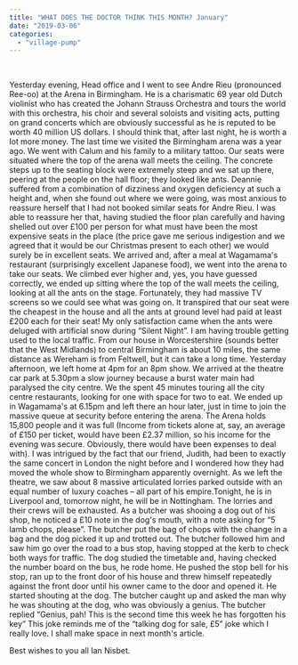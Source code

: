 ```yaml
---
title: "WHAT DOES THE DOCTOR THINK THIS MONTH? January"
date: "2019-03-06"
categories: 
  - "village-pump"
---
```


 

Yesterday evening, Head office and I went to see Andre Rieu (pronounced Ree-oo) at the Arena in Birmingham. He is a charismatic 69 year old Dutch violinist who has created the Johann Strauss Orchestra and tours the world with this orchestra, his choir and several soloists and visiting acts, putting on grand concerts which are obviously successful as he is reputed to be worth 40 million US dollars. I should think that, after last night, he is worth a lot more money. The last time we visited the Birmingham arena was a year ago. We went with Calum and his family to a military tattoo. Our seats were situated where the top of the arena wall meets the ceiling. The concrete steps up to the seating block were extremely steep and we sat up there, peering at the people on the hall floor; they looked like ants. Deannie suffered from a combination of dizziness and oxygen deficiency at such a height and, when she found out where we were going, was most anxious to reassure herself that I had not booked similar seats for Andre Rieu. I was able to reassure her that, having studied the floor plan carefully and having shelled out over £100 per person for what must have been the most expensive seats in the place (the price gave me serious indigestion and we agreed that it would be our Christmas present to each other) we would surely be in excellent seats. We arrived and, after a meal at Wagamama's restaurant (surprisingly excellent Japanese food), we went into the arena to take our seats. We climbed ever higher and, yes, you have guessed correctly, we ended up sitting where the top of the wall meets the ceiling, looking at all the ants on the stage. Fortunately, they had massive TV screens so we could see what was going on. It transpired that our seat were the cheapest in the house and all the ants at ground level had paid at least £200 each for their seat! My only satisfaction came when the ants were deluged with artificial snow during “Silent Night”. I am having trouble getting used to the local traffic. From our house in Worcestershire (sounds better that the West Midlands) to central Birmingham is about 10 miles, the same distance as Wereham is from Feltwell, but it can take a long time. Yesterday afternoon, we left home at 4pm for an 8pm show. We arrived at the theatre car park at 5.30pm a slow journey because a burst water main had paralysed the city centre. We the spent 45 minutes touring all the city centre restaurants, looking for one with space for two to eat. We ended up in Wagamama's at 6.15pm and left there an hour later, just in time to join the massive queue at security before entering the arena. The Arena holds 15,800 people and it was full (Income from tickets alone at, say, an average of £150 per ticket, would have been £2.37 million, so his income for the evening was secure. Obviously, there would have been expenses to deal with). I was intrigued by the fact that our friend, Judith, had been to exactly the same concert in London the night before and I wondered how they had moved the whole show to Birmingham apparently overnight. As we left the theatre, we saw about 8 massive articulated lorries parked outside with an equal number of luxury coaches – all part of his empire.Tonight, he is in Liverpool and, tomorrow night, he will be in Nottingham. The lorries and their crews will be exhausted. As a butcher was shooing a dog out of his shop, he noticed a £10 note in the dog's mouth, with a note asking for “5 lamb chops, please”. The butcher put the bag of chops with the change in a bag and the dog picked it up and trotted out. The butcher followed him and saw him go over the road to a bus stop, having stopped at the kerb to check both ways for traffic. The dog studied the timetable and, having checked the number board on the bus, he rode home. He pushed the stop bell for his stop, ran up to the front door of his house and threw himself repeatedly against the front door until his owner came to the door and opened it. He started shouting at the dog. The butcher caught up and asked the man why he was shouting at the dog, who was obviously a genius. The butcher replied “Genius, pah! This is the second time this week he has forgotten his key” This joke reminds me of the “talking dog for sale, £5” joke which I really love. I shall make space in next month's article.

Best wishes to you all Ian Nisbet.
